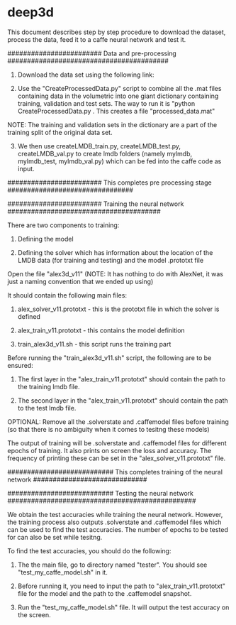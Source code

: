 # deep3d
This document describes step by step procedure to download the dataset, process the data, 
feed it to a caffe neural network and test it.

########################    Data and pre-processing    #########################################

1. Download the data set using the following link: <insert link>

2. Use the "CreateProcessedData.py" script to combine all the .mat files containing data in the volumetric 
into one giant dictionary containing training, validation and test sets. The way to run it is "python CreateProcessedData.py <path to directory containing volumetric data>. This creates a file "processed_data.mat"

NOTE: The training and validation sets in the dictionary are a part of the training split of the original data set.

3. We then use createLMDB_train.py, createLMDB_test.py, createLMDB_val.py to create lmdb folders (namely mylmdb, mylmdb_test, mylmdb_val.py) which can be fed into the caffe code as input.

########################    This completes pre processing stage    ################################

########################    Training the neural network    #######################################

There are two components to training:

1. Defining the model

2. Defining the solver which has information about the location of the LMDB data (for training and testing) and 
the model .prototxt file

Open the file "alex3d_v11" (NOTE: It has nothing to do with AlexNet, it was just a naming convention that we ended up using)

It should contain the following main files:

1. alex_solver_v11.prototxt - this is the prototxt file in which the solver is defined

2. alex_train_v11.prototxt - this contains the model definition

3. train_alex3d_v11.sh - this script runs the training part

Before running the "train_alex3d_v11.sh" script, the following are to be ensured:

1. The first layer in the "alex_train_v11.prototxt" should contain the path to the training lmdb file.

2. The second layer in the "alex_train_v11.prototxt" should contain the path to the test lmdb file.

OPTIONAL: Remove all the .solverstate and .caffemodel files before training (so that there is no ambiguity when it comes to tesitng these models)

The output of training will be .solverstate and .caffemodel files for different epochs of training. It also prints on screen 
the loss and accuracy. The frequency of printing these can be set in the "alex_solver_v11.prototxt" file.

###########################    This completes training of the neural network    #############################

###########################    Testing the neural network    ################################################

We obtain the test accuracies while training the neural network. However, the training process also outputs .solverstate and 
.caffemodel files which can be used to find the test accuracies. The number of epochs to be tested for can also be set while
tesitng.

To find the test accuracies, you should do the following:

1. The the main file, go to directory named "tester". You should see "test_my_caffe_model.sh" in it.

2. Before running it, you need to input the path to "alex_train_v11.prototxt" file for the model and the path to the .caffemodel snapshot.

3. Run the "test_my_caffe_model.sh" file. It will output the test accuracy on the screen.


